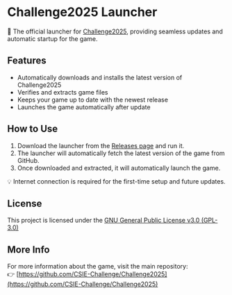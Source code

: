 # Challenge2025 Launcher

🚀 The official launcher for [Challenge2025](https://github.com/CSIE-Challenge/Challenge2025), providing seamless updates and automatic startup for the game.

## Features

- Automatically downloads and installs the latest version of Challenge2025
- Verifies and extracts game files
- Keeps your game up to date with the newest release  
- Launches the game automatically after update

## How to Use

1. Download the launcher from the [Releases page](https://github.com/CSIE-Challenge/Challenge2025-Launcher/releases) and run it.
2. The launcher will automatically fetch the latest version of the game from GitHub.
3. Once downloaded and extracted, it will automatically launch the game.

💡 Internet connection is required for the first-time setup and future updates.

## License

This project is licensed under the [GNU General Public License v3.0 (GPL-3.0)](LICENSE)

## More Info

For more information about the game, visit the main repository:  
👉 [https://github.com/CSIE-Challenge/Challenge2025](https://github.com/CSIE-Challenge/Challenge2025)

